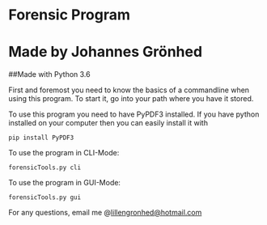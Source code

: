 # Forensic Program
# Made by Johannes Grönhed 
##Made with Python 3.6 

First and foremost you need to know the basics of a commandline when using this program. 
To start it, go into your path where you have it stored. 

To use this program you need to have PyPDF3 installed. 
If you have python installed on your computer then you can easily install it with

``` pip install PyPDF3 ``` 

To use the program in CLI-Mode: 

``` forensicTools.py cli ``` 

To use the program in GUI-Mode: 

``` forensicTools.py gui ``` 

For any questions, email me @lillengronhed@hotmail.com

 
